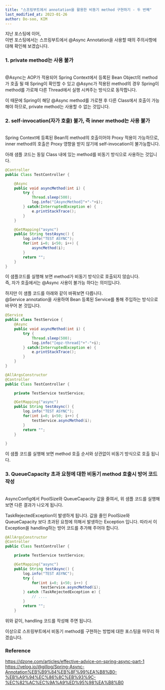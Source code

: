 ```yaml
---
title: "스프링부트에서 annotation을 활용한 비동기 method 구현하기 - 두 번째"
last_modified_at: 2023-01-26
author: Do-soo, KIM
---
```


지난 포스팅에 이어,<br>
이번 포스팅에서는 스프링부트에서 @Async Annotation을 사용할 때의 주의사항에 대해 확인해 보겠습니다.

### 1.	private method는 사용 불가
<br>
@Async는 AOP가 적용되어 Spring Context에서 등록된 Bean Object의 method가 호출 될 때 Spring이 확인할 수 있고 @Async가 적용된 method의 경우 Spring이 method를 가로채 다른 Thread에서 실행 시켜주는 방식으로 동작합니다.

이 때문에 Spring이 해당 @Async method를 가로챈 후 다른 Class에서 호출이 가능해야 하므로, private method는 사용할 수 없는 것입니다.


### 2.	self-invocation(자가 호출) 불가, 즉 inner method는 사용 불가
<br>
Spring Context에 등록된 Bean의 method의 호출이어야 Proxy 적용이 가능하므로, inner method의 호출은 Proxy 영향을 받지 않기에 self-invocation이 불가능합니다.

아래 샘플 코드는 동일 Class 내에 있는 method를 비동기 방식으로 사용하는 것입니다.<br>

```java
@Controller
public Class TestController {

    @Async
    public void asyncMethod(int i) {
        try {
            Thread.sleep(500);
            log.info("[AsyncMethod]"+"-"+i);
        } catch(InterruptedException e) {
            e.printStackTrace();
        }
    }

    @GetMapping("async")
    public String testAsync() {
        log.info("TEST ASYNC");
        for(int i=0; i<50; i++) {
            asyncMethod(i);
        }
        return "";
    }
}
```

이 샘플코드를 실행해 보면 method가 비동기 방식으로 호출되지 않습니다.<br>
즉, 자가 호출에서는 @Async 사용이 불가능 하다는 의미입니다.

하지만 이 샘플 코드를 아래와 같이 바꿔보면 다릅니다.<br>
@Service annotation을 사용하여 Bean 등록된 Service를 통해 주입하는 방식으로 바꾸어 본 것입니다.<br>

```java
@Service
public class TestService {
    @Async
    public void asyncMethod(int i) {
        try {
            Thread.sleep(500);
            log.info("[epz-thread]"+"-"+i);
        } catch(InterruptedException e) {
            e.printStackTrace();
        }
    }
}

@AllArgsConstructor
@Controller
public Class TestController {

    private TestService testService;

    @GetMapping("async")
    public String testAsync() {
        log.info("TEST ASYNC");
        for(int i=0; i<50; i++) {
            testService.asyncMethod(i);
        }
        return "";
    }
    
}

```

이 샘플 코드를 실행해 보면 method 호출 순서와 상관없이 비동기 방식으로 호출 됩니다.


### 3.	QueueCapacity 초과 요청에 대한 비동기 method 호출시 방어 코드 작성
<br>
AsyncConfig에서 PoolSize와 QueueCapacity 값을 줄여서, 위 샘플 코드를 실행해 보면 다른 결과가 나오게 됩니다.

TaskRejectedException이 발생하게 됩니다.
값을 줄인 PoolSize와 QueueCapacity 보다 초과된 요청에 의해서 발생하는 Exception 입니다. 
따라서 이 Exception을 handling하는 방어 코드를 추가해 주어야 합니다.


```java
@AllArgsConstructor
@Controller
public Class TestController {

    private TestService testService;

    @GetMapping("async")
    public String testAsync() {
        log.info("TEST ASYNC");
        try {
            for(int i=0; i<50; i++) {
                testService.asyncMethod(i);
        } catch (TaskRejectedException e) {
            // ....
        }
        return "";
    }

```

위와 같이, handling 코드를 작성해 주면 됩니다.

이상으로 스프링부트에서 비동기 method를 구현하는 방법에 대한 포스팅을 마무리 하겠습니다.

### Reference

https://dzone.com/articles/effective-advice-on-spring-async-part-1<br>
https://velog.io/@gillog/Spring-Async-Annotation%EB%B9%84%EB%8F%99%EA%B8%B0-%EB%A9%94%EC%86%8C%EB%93%9C-%EC%82%AC%EC%9A%A9%ED%95%98%EA%B8%B0
